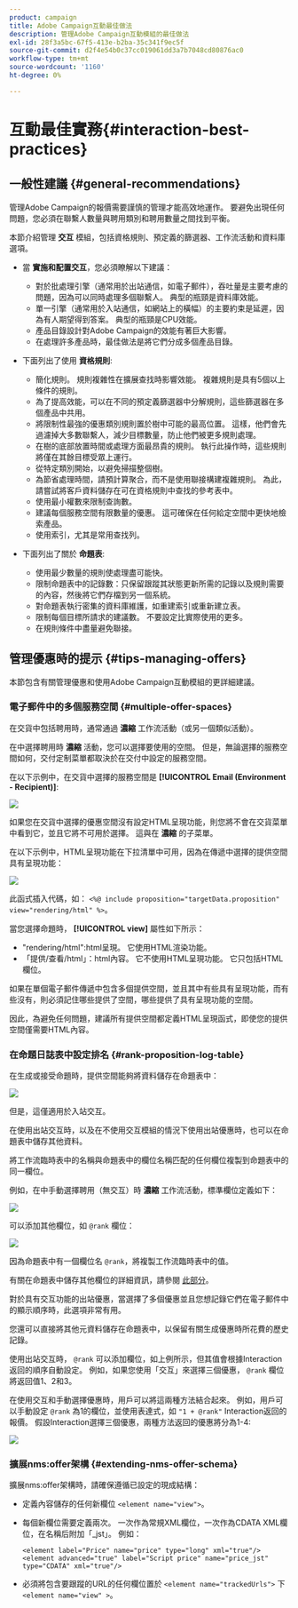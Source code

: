 ```yaml
---
product: campaign
title: Adobe Campaign互動最佳做法
description: 管理Adobe Campaign互動模組的最佳做法
exl-id: 28f3a5bc-67f5-413e-b2ba-35c341f9ec5f
source-git-commit: d2f4e54b0c37cc019061dd3a7b7048cd80876ac0
workflow-type: tm+mt
source-wordcount: '1160'
ht-degree: 0%

---
```


# 互動最佳實務{#interaction-best-practices}

## 一般性建議 {#general-recommendations}

管理Adobe Campaign的報價需要謹慎的管理才能高效地運作。 要避免出現任何問題，您必須在聯繫人數量與聘用類別和聘用數量之間找到平衡。

本節介紹管理 **交互** 模組，包括資格規則、預定義的篩選器、工作流活動和資料庫選項。

* 當 **實施和配置交互**，您必須瞭解以下建議：

   * 對於批處理引擎（通常用於出站通信，如電子郵件），吞吐量是主要考慮的問題，因為可以同時處理多個聯繫人。 典型的瓶頸是資料庫效能。
   * 單一引擎（通常用於入站通信，如網站上的橫幅）的主要約束是延遲，因為有人期望得到答案。 典型的瓶頸是CPU效能。
   * 產品目錄設計對Adobe Campaign的效能有著巨大影響。
   * 在處理許多產品時，最佳做法是將它們分成多個產品目錄。

* 下面列出了使用 **資格規則**:

   * 簡化規則。 規則複雜性在擴展查找時影響效能。 複雜規則是具有5個以上條件的規則。
   * 為了提高效能，可以在不同的預定義篩選器中分解規則，這些篩選器在多個產品中共用。
   * 將限制性最強的優惠類別規則置於樹中可能的最高位置。 這樣，他們會先過濾掉大多數聯繫人，減少目標數量，防止他們被更多規則處理。
   * 在樹的底部放置時間或處理方面最昂貴的規則。 執行此操作時，這些規則將僅在其餘目標受眾上運行。
   * 從特定類別開始，以避免掃描整個樹。
   * 為節省處理時間，請預計算聚合，而不是使用聯接構建複雜規則。 為此，請嘗試將客戶資料儲存在可在資格規則中查找的參考表中。
   * 使用最小權數來限制查詢數。
   * 建議每個服務空間有限數量的優惠。 這可確保在任何給定空間中更快地檢索產品。
   * 使用索引，尤其是常用查找列。

* 下面列出了關於 **命題表**:

   * 使用最少數量的規則使處理盡可能快。
   * 限制命題表中的記錄數：只保留跟蹤其狀態更新所需的記錄以及規則需要的內容，然後將它們存檔到另一個系統。
   * 對命題表執行密集的資料庫維護，如重建索引或重新建立表。
   * 限制每個目標所請求的建議數。 不要設定比實際使用的更多。
   * 在規則條件中盡量避免聯接。

## 管理優惠時的提示 {#tips-managing-offers}

本節包含有關管理優惠和使用Adobe Campaign互動模組的更詳細建議。

### 電子郵件中的多個服務空間 {#multiple-offer-spaces}

在交貨中包括聘用時，通常通過 **濃縮** 工作流活動（或另一個類似活動）。

在中選擇聘用時 **濃縮** 活動，您可以選擇要使用的空間。 但是，無論選擇的服務空間如何，交付定制菜單都取決於在交付中設定的服務空間。

在以下示例中，在交貨中選擇的服務空間是 **[!UICONTROL Email (Environment - Recipient)]**:

![](assets/Interaction-best-practices-offer-space-selected.png)

如果您在交貨中選擇的優惠空間沒有設定HTML呈現功能，則您將不會在交貨菜單中看到它，並且它將不可用於選擇。 這與在 **濃縮** 的子菜單。

在以下示例中，HTML呈現功能在下拉清單中可用，因為在傳遞中選擇的提供空間具有呈現功能：

![](assets/Interaction-best-practices-HTML-rendering.png)

此函式插入代碼，如： `<%@ include proposition="targetData.proposition" view="rendering/html" %>`。

當您選擇命題時， **[!UICONTROL view]** 屬性如下所示：
* &quot;rendering/html&quot;:html呈現。 它使用HTML渲染功能。
* 「提供/查看/html」：html內容。 它不使用HTML呈現功能。 它只包括HTML欄位。

如果在單個電子郵件傳遞中包含多個提供空間，並且其中有些具有呈現功能，而有些沒有，則必須記住哪些提供了空間，哪些提供了具有呈現功能的空間。

因此，為避免任何問題，建議所有提供空間都定義HTML呈現函式，即使您的提供空間僅需要HTML內容。

### 在命題日誌表中設定排名 {#rank-proposition-log-table}

在生成或接受命題時，提供空間能夠將資料儲存在命題表中：

![](assets/Interaction-best-practices-offer-space-storage.png)

但是，這僅適用於入站交互。

在使用出站交互時，以及在不使用交互模組的情況下使用出站優惠時，也可以在命題表中儲存其他資料。

將工作流臨時表中的名稱與命題表中的欄位名稱匹配的任何欄位複製到命題表中的同一欄位。

例如，在中手動選擇聘用（無交互）時 **濃縮** 工作流活動，標準欄位定義如下：

![](assets/Interaction-best-practices-manual-offer-std-fields.png)

可以添加其他欄位，如 `@rank` 欄位：

![](assets/Interaction-best-practices-manual-offer-add-fields.png)

因為命題表中有一個欄位名 `@rank`，將複製工作流臨時表中的值。

有關在命題表中儲存其他欄位的詳細資訊，請參閱 [此部分](interaction-send-offers.md#storing-offer-rankings-and-weights)。

對於具有交互功能的出站優惠，當選擇了多個優惠並且您想記錄它們在電子郵件中的顯示順序時，此選項非常有用。

您還可以直接將其他元資料儲存在命題表中，以保留有關生成優惠時所花費的歷史記錄。

使用出站交互時， `@rank` 可以添加欄位，如上例所示，但其值會根據Interaction返回的順序自動設定。 例如，如果您使用「交互」來選擇三個優惠， `@rank` 欄位將返回值1、2和3。

在使用交互和手動選擇優惠時，用戶可以將這兩種方法結合起來。 例如，用戶可以手動設定 `@rank` 為1的欄位，並使用表達式，如 `"1 + @rank"` Interaction返回的報價。 假設Interaction選擇三個優惠，兩種方法返回的優惠將分為1-4:

![](assets/Interaction-best-practices-manual-offer-combined.png)

### 擴展nms:offer架構 {#extending-nms-offer-schema}

擴展nms:offer架構時，請確保遵循已設定的現成結構：
* 定義內容儲存的任何新欄位 `<element name="view">`。
* 每個新欄位需要定義兩次。 一次作為常規XML欄位，一次作為CDATA XML欄位，在名稱后附加「_jst」。 例如：

   ```
   <element label="Price" name="price" type="long" xml="true"/>
   <element advanced="true" label="Script price" name="price_jst" type="CDATA" xml="true"/>
   ```

* 必須將包含要跟蹤的URL的任何欄位置於 `<element name="trackedUrls">` 下 `<element name="view" >`。
